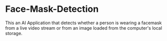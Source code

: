 # Face-Mask-Detection
This an AI Application that detects whether a person is wearing a facemask from a live video stream or from an image loaded from the computer's local storage.
